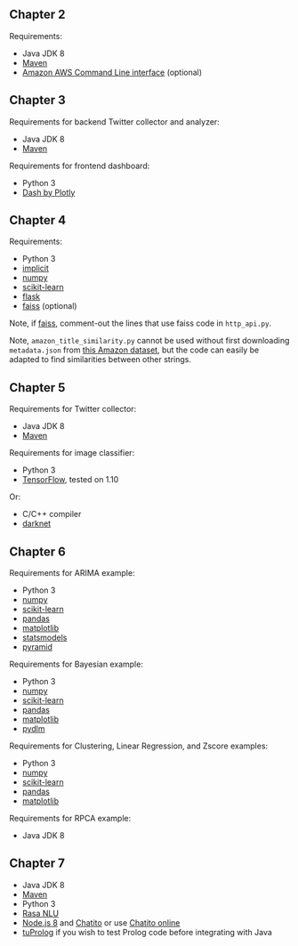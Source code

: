 ## Chapter 2

Requirements:

- Java JDK 8
- [Maven](https://maven.apache.org/)
- [Amazon AWS Command Line interface](https://docs.aws.amazon.com/cli/latest/userguide/installing.html) (optional)

## Chapter 3

Requirements for backend Twitter collector and analyzer:

- Java JDK 8
- [Maven](https://maven.apache.org/)

Requirements for frontend dashboard:

- Python 3
- [Dash by Plotly](https://github.com/plotly/dash)

## Chapter 4

Requirements:

- Python 3
- [implicit](https://github.com/benfred/implicit)
- [numpy](http://www.numpy.org/)
- [scikit-learn](http://scikit-learn.org/stable/)
- [flask](http://flask.pocoo.org/)
- [faiss](https://github.com/facebookresearch/faiss) (optional)

Note, if [faiss](https://github.com/facebookresearch/faiss), comment-out the lines that use faiss code in `http_api.py`.

Note, `amazon_title_similarity.py` cannot be used without first downloading `metadata.json` from [this Amazon dataset](http://jmcauley.ucsd.edu/data/amazon/), but the code can easily be adapted to find similarities between other strings.

## Chapter 5

Requirements for Twitter collector:

- Java JDK 8
- [Maven](https://maven.apache.org/)

Requirements for image classifier:

- Python 3
- [TensorFlow](https://www.tensorflow.org/), tested on 1.10

Or:

- C/C++ compiler
- [darknet](https://github.com/pjreddie/darknet)

## Chapter 6

Requirements for ARIMA example:

- Python 3
- [numpy](http://www.numpy.org/)
- [scikit-learn](http://scikit-learn.org/stable/)
- [pandas](https://pandas.pydata.org/)
- [matplotlib](https://matplotlib.org/)
- [statsmodels](https://www.statsmodels.org/stable/index.html)
- [pyramid](https://github.com/tgsmith61591/pyramid)

Requirements for Bayesian example:

- Python 3
- [numpy](http://www.numpy.org/)
- [scikit-learn](http://scikit-learn.org/stable/)
- [pandas](https://pandas.pydata.org/)
- [matplotlib](https://matplotlib.org/)
- [pydlm](https://github.com/wwrechard/pydlm)

Requirements for Clustering, Linear Regression, and Zscore examples:

- Python 3
- [numpy](http://www.numpy.org/)
- [scikit-learn](http://scikit-learn.org/stable/)
- [pandas](https://pandas.pydata.org/)
- [matplotlib](https://matplotlib.org/)

Requirements for RPCA example:

- Java JDK 8

## Chapter 7

- Java JDK 8
- [Maven](https://maven.apache.org/)
- Python 3
- [Rasa NLU](https://rasa.com/docs/nlu/)
- [Node.js 8](https://nodejs.org/en/) and [Chatito](https://github.com/rodrigopivi/Chatito) or use [Chatito online](https://rodrigopivi.github.io/Chatito/)
- [tuProlog](http://apice.unibo.it/xwiki/bin/view/Tuprolog/WebHome) if you wish to test Prolog code before integrating with Java


